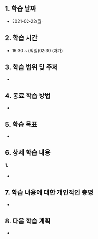 

## 1. 학습 날짜

* 2021-02-22(월)



## 2. 학습 시간

* 16:30 ~ (익일)02:30 (자가)



## 3. 학습 범위 및 주제

* 



## 4. 동료 학습 방법

* 



## 5. 학습 목표

* 



## 6. 상세 학습 내용

#### 1. 

* 



## 7. 학습 내용에 대한 개인적인 총평

* 



## 8. 다음 학습 계획

* 

